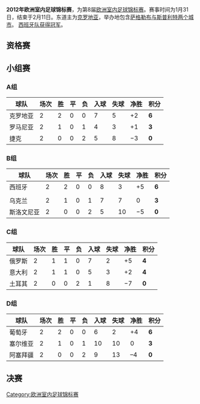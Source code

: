 **2012年欧洲室内足球锦标赛**，为第8届[欧洲室内足球锦标赛](https://zh.wikipedia.org/wiki/欧洲室内足球锦标赛 "wikilink")。赛事时间为1月31日，结束于2月11日。东道主为[克罗地亚](../Page/克罗地亚.md "wikilink")，举办地包含[萨格勒布与](https://zh.wikipedia.org/wiki/萨格勒布 "wikilink")[斯普利特两个城市](../Page/斯普利特.md "wikilink")。
[西班牙队获得冠军](https://zh.wikipedia.org/wiki/西班牙国家室内足球队 "wikilink")。

## 资格赛

## 小组赛

### A组

| 球队   | 场次 | 胜 | 平 | 负 | 入球 | 失球 | 净胜  | 积分    |
| ---- | -- | - | - | - | -- | -- | --- | ----- |
| 克罗地亚 | 2  | 2 | 0 | 0 | 7  | 5  | \+2 | **6** |
| 罗马尼亚 | 2  | 1 | 0 | 1 | 4  | 3  | \+1 | **3** |
| 捷克   | 2  | 0 | 0 | 2 | 5  | 8  | −3  | **0** |

### B组

| 球队    | 场次 | 胜 | 平 | 负 | 入球 | 失球 | 净胜  | 积分    |
| ----- | -- | - | - | - | -- | -- | --- | ----- |
| 西班牙   | 2  | 2 | 0 | 0 | 8  | 3  | \+5 | **6** |
|       |    |   |   |   |    |    |     |       |
| 乌克兰   | 2  | 1 | 0 | 1 | 7  | 7  | 0   | **3** |
| 斯洛文尼亚 | 2  | 0 | 0 | 2 | 5  | 10 | −5  | **0** |

### C组

| 球队  | 场次 | 胜 | 平 | 负 | 入球 | 失球 | 净胜  | 积分    |
| --- | -- | - | - | - | -- | -- | --- | ----- |
| 俄罗斯 | 2  | 1 | 1 | 0 | 7  | 2  | \+5 | **4** |
| 意大利 | 2  | 1 | 1 | 0 | 5  | 3  | \+2 | **4** |
| 土耳其 | 2  | 0 | 0 | 2 | 1  | 8  | −7  | **0** |

### D组

| 球队   | 场次 | 胜 | 平 | 负 | 入球 | 失球 | 净胜  | 积分    |
| ---- | -- | - | - | - | -- | -- | --- | ----- |
| 葡萄牙  | 2  | 2 | 0 | 0 | 6  | 2  | \+4 | **6** |
| 塞尔维亚 | 2  | 1 | 0 | 1 | 10 | 10 | 0   | **3** |
| 阿塞拜疆 | 2  | 0 | 0 | 2 | 9  | 13 | –4  | **0** |

## 决赛

[Category:欧洲室内足球锦标赛](https://zh.wikipedia.org/wiki/Category:欧洲室内足球锦标赛 "wikilink")
